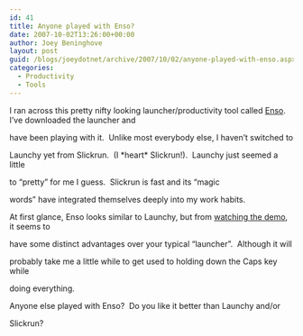 ```yaml
---
id: 41
title: Anyone played with Enso?
date: 2007-10-02T13:26:00+00:00
author: Joey Beninghove
layout: post
guid: /blogs/joeydotnet/archive/2007/10/02/anyone-played-with-enso.aspx
categories:
  - Productivity
  - Tools
---
```

I ran across this pretty nifty looking launcher/productivity tool called [Enso](http://humanized.com/enso/).&nbsp; I&#8217;ve downloaded the launcher and
  
have been playing with it.&nbsp; Unlike most everybody else, I haven&#8217;t switched to
  
Launchy yet from Slickrun.&nbsp; (I \*heart\* Slickrun!).&nbsp; Launchy just seemed a little
  
to &#8220;pretty&#8221; for me I guess.&nbsp; Slickrun is fast and its &#8220;magic
  
words&#8221;&nbsp;have&nbsp;integrated&nbsp;themselves deeply into my work habits.

At first glance, Enso looks similar to Launchy, but from [watching the demo](http://humanized.com/enso_demo.php), it seems to
  
have some distinct advantages over your typical &#8220;launcher&#8221;.&nbsp; Although it will
  
probably take me a little while to get used to holding down the Caps key while
  
doing everything.

Anyone else played with Enso?&nbsp; Do you like it better than Launchy and/or
  
Slickrun?

&nbsp;